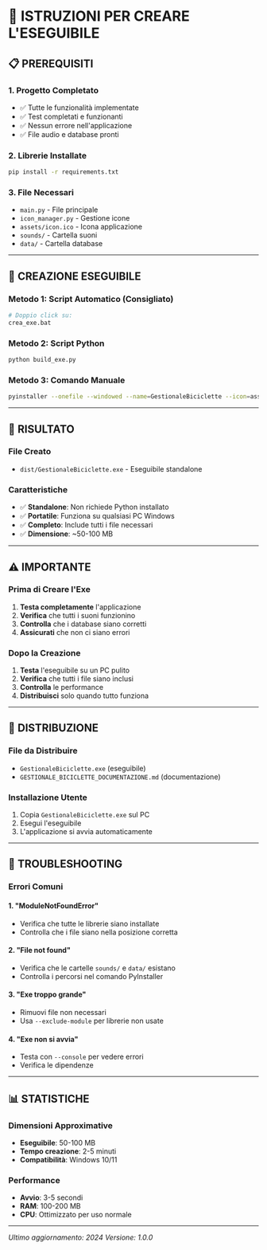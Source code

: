 # 🚀 ISTRUZIONI PER CREARE L'ESEGUIBILE

## 📋 PREREQUISITI

### 1. **Progetto Completato**
- ✅ Tutte le funzionalità implementate
- ✅ Test completati e funzionanti
- ✅ Nessun errore nell'applicazione
- ✅ File audio e database pronti

### 2. **Librerie Installate**
```bash
pip install -r requirements.txt
```

### 3. **File Necessari**
- `main.py` - File principale
- `icon_manager.py` - Gestione icone
- `assets/icon.ico` - Icona applicazione
- `sounds/` - Cartella suoni
- `data/` - Cartella database

---

## 🔧 CREAZIONE ESEGUIBILE

### **Metodo 1: Script Automatico (Consigliato)**
```bash
# Doppio click su:
crea_exe.bat
```

### **Metodo 2: Script Python**
```bash
python build_exe.py
```

### **Metodo 3: Comando Manuale**
```bash
pyinstaller --onefile --windowed --name=GestionaleBiciclette --icon=assets/icon.ico --add-data=sounds;sounds --add-data=data;data main.py
```

---

## 📁 RISULTATO

### **File Creato**
- `dist/GestionaleBiciclette.exe` - Eseguibile standalone

### **Caratteristiche**
- ✅ **Standalone**: Non richiede Python installato
- ✅ **Portatile**: Funziona su qualsiasi PC Windows
- ✅ **Completo**: Include tutti i file necessari
- ✅ **Dimensione**: ~50-100 MB

---

## ⚠️ IMPORTANTE

### **Prima di Creare l'Exe**
1. **Testa completamente** l'applicazione
2. **Verifica** che tutti i suoni funzionino
3. **Controlla** che i database siano corretti
4. **Assicurati** che non ci siano errori

### **Dopo la Creazione**
1. **Testa** l'eseguibile su un PC pulito
2. **Verifica** che tutti i file siano inclusi
3. **Controlla** le performance
4. **Distribuisci** solo quando tutto funziona

---

## 🎯 DISTRIBUZIONE

### **File da Distribuire**
- `GestionaleBiciclette.exe` (eseguibile)
- `GESTIONALE_BICICLETTE_DOCUMENTAZIONE.md` (documentazione)

### **Installazione Utente**
1. Copia `GestionaleBiciclette.exe` sul PC
2. Esegui l'eseguibile
3. L'applicazione si avvia automaticamente

---

## 🔧 TROUBLESHOOTING

### **Errori Comuni**

#### 1. **"ModuleNotFoundError"**
- Verifica che tutte le librerie siano installate
- Controlla che i file siano nella posizione corretta

#### 2. **"File not found"**
- Verifica che le cartelle `sounds/` e `data/` esistano
- Controlla i percorsi nel comando PyInstaller

#### 3. **"Exe troppo grande"**
- Rimuovi file non necessari
- Usa `--exclude-module` per librerie non usate

#### 4. **"Exe non si avvia"**
- Testa con `--console` per vedere errori
- Verifica le dipendenze

---

## 📊 STATISTICHE

### **Dimensioni Approximative**
- **Eseguibile**: 50-100 MB
- **Tempo creazione**: 2-5 minuti
- **Compatibilità**: Windows 10/11

### **Performance**
- **Avvio**: 3-5 secondi
- **RAM**: 100-200 MB
- **CPU**: Ottimizzato per uso normale

---

*Ultimo aggiornamento: 2024*
*Versione: 1.0.0*
